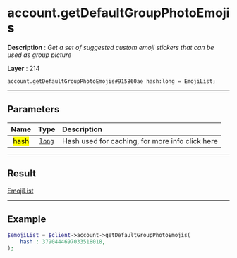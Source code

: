 # account.getDefaultGroupPhotoEmojis

**Description** : *Get a set of suggested custom emoji stickers that can be used as group picture*

**Layer** : 214

```tl
account.getDefaultGroupPhotoEmojis#915860ae hash:long = EmojiList;
```

---

## Parameters

| Name | Type | Description |
| :---: | :---: | :--- |
| <mark>hash</mark> | [`long`](type/long) | Hash used for caching, for more info click here |

---

## Result

[EmojiList](type/EmojiList)

---

## Example

```php
$emojiList = $client->account->getDefaultGroupPhotoEmojis(
	hash : 3790444697033518018,
);
```